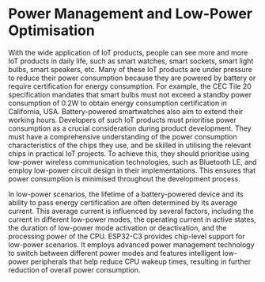 # Power Management and Low-Power Optimisation

With the wide application of IoT products, people can see more and more
IoT products in daily life, such as smart watches, smart sockets, smart
light bulbs, smart speakers, etc. Many of these IoT products are under
pressure to reduce their power consumption because they are powered by
battery or require certification for energy consumption. For example,
the CEC Tile 20 specification mandates that smart bulbs must not exceed
a standby power consumption of 0.2W to obtain energy consumption
certification in California, USA. Battery-powered smartwatches also aim
to extend their working hours. Developers of such IoT products must
prioritise power consumption as a crucial consideration during product
development. They must have a comprehensive understanding of the power
consumption characteristics of the chips they use, and be skilled in
utilising the relevant chips in practical IoT projects. To achieve this,
they should prioritise using low-power wireless communication
technologies, such as Bluetooth LE, and employ low-power circuit design
in their implementations. This ensures that power consumption is
minimised throughout the development process.

In low-power scenarios, the lifetime of a battery-powered device and its
ability to pass energy certification are often determined by its average
current. This average current is influenced by several factors,
including the current in different low-power modes, the operating
current in active states, the duration of low-power mode activation or
deactivation, and the processing power of the CPU. ESP32-C3 provides
chip-level support for low-power scenarios. It employs advanced power
management technology to switch between different power modes and
features intelligent low-power peripherals that help reduce CPU wakeup
times, resulting in further reduction of overall power consumption.
